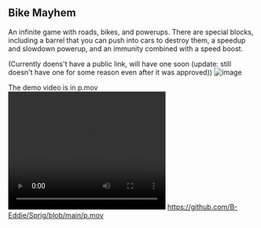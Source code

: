 ## Bike Mayhem
An infinite game with roads, bikes, and powerups. There are special blocks, including a barrel that you can push into cars to destroy them, a speedup and slowdown powerup, and an immunity combined with a speed boost.

(Currently doens't have a public link, will have one soon (update: still doesn't have one for some reason even after it was approved))
![image](https://github.com/user-attachments/assets/020f3f80-e7f0-486b-95d8-6e3fc893997d)


The demo video is in p.mov
<video width="320" height="240" controls>
  <source src="p.mov" type="video/mp4">
</video>
https://github.com/B-Eddie/Sprig/blob/main/p.mov

